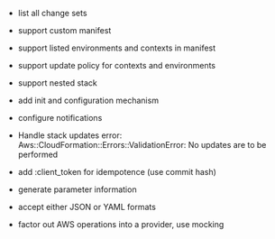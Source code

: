 - list all change sets

- support custom manifest
- support listed environments and contexts in manifest
- support update policy for contexts and environments
- support nested stack

- add init and configuration mechanism
- configure notifications
- Handle stack updates error: Aws::CloudFormation::Errors::ValidationError: No updates are to be performed
- add :client_token for idempotence (use commit hash)
- generate parameter information
- accept either JSON or YAML formats
- factor out AWS operations into a provider, use mocking
